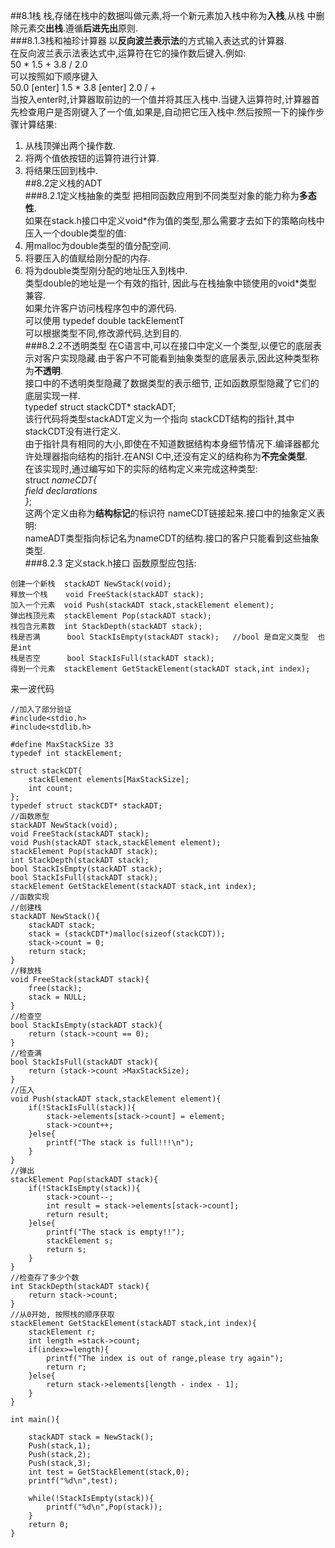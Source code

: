##8.1栈
栈,存储在栈中的数据叫做元素,将一个新元素加入栈中称为**入栈**,从栈 中删除元素交**出栈**.遵循**后进先出**原则.  
###8.1.3栈和袖珍计算器
以**反向波兰表示法**的方式输入表达式的计算器.  
在反向波兰表示法表达式中,运算符在它的操作数后键入.例如:  
50 \* 1.5 + 3.8 / 2.0  
可以按照如下顺序键入  
50.0 [enter] 1.5 \* 3.8 [enter] 2.0 / +  
当按入enter时,计算器取前边的一个值并将其压入栈中.当键入运算符时,计算器首先检查用户是否刚键入了一个值,如果是,自动把它压入栈中.然后按照一下的操作步骤计算结果:  
1. 从栈顶弹出两个操作数.  
2. 将两个值依按钮的运算符进行计算.  
3. 将结果压回到栈中.  
##8.2定义栈的ADT  
###8.2.1定义栈抽象的类型
把相同函数应用到不同类型对象的能力称为**多态性**.  
如果在stack.h接口中定义void\*作为值的类型,那么需要才去如下的策略向栈中压入一个double类型的值:  
1. 用malloc为double类型的值分配空间.  
2. 将要压入的值赋给刚分配的内存.  
3. 将为double类型刚分配的地址压入到栈中.  
类型double的地址是一个有效的指针, 因此与在栈抽象中锁使用的void\*类型兼容.  
如果允许客户访问栈程序包中的源代码.  
可以使用 typedef double tackElementT  
可以根据类型不同,修改源代码,达到目的.  
###8.2.2不透明类型
在C语言中,可以在接口中定义一个类型,以便它的底层表示对客户实现隐藏.由于客户不可能看到抽象类型的底层表示,因此这种类型称为**不透明**.  
接口中的不透明类型隐藏了数据类型的表示细节, 正如函数原型隐藏了它们的底层实现一样.  
typedef struct stackCDT\* stackADT;  
该行代码将类型stackADT定义为一个指向 stackCDT结构的指针,其中stackCDT没有进行定义.  
由于指针具有相同的大小,即使在不知道数据结构本身细节情况下.编译器都允许处理器指向结构的指针.在ANSI C中,还没有定义的结构称为**不完全类型**.  
在该实现时,通过编写如下的实际的结构定义来完成这种类型:  
struct _nameCDT{  
   field declarations  
}_;  
这两个定义由称为**结构标记**的标识符 nameCDT链接起来.接口中的抽象定义表明:  
nameADT类型指向标记名为nameCDT的结构.接口的客户只能看到这些抽象类型.  
###8.2.3 定义stack.h接口
函数原型应包括:  
```
创建一个新栈  stackADT NewStack(void);  
释放一个栈    void FreeStack(stackADT stack);  
加入一个元素  void Push(stackADT stack,stackElement element);  
弹出栈顶元素  stackElement Pop(stackADT stack);  
栈包含元素数  int StackDepth(stackADT stack);  
栈是否满      bool StackIsEmpty(stackADT stack);   //bool 是自定义类型  也是int  
栈是否空      bool StackIsFull(stackADT stack); 
得到一个元素  stackElement GetStackElement(stackADT stack,int index);
```
来一波代码  
```
//加入了部分验证
#include<stdio.h>
#include<stdlib.h>

#define MaxStackSize 33
typedef int stackElement;

struct stackCDT{
	stackElement elements[MaxStackSize];
	int count;
};
typedef struct stackCDT* stackADT;
//函数原型
stackADT NewStack(void);
void FreeStack(stackADT stack);  
void Push(stackADT stack,stackElement element);
stackElement Pop(stackADT stack);
int StackDepth(stackADT stack);
bool StackIsEmpty(stackADT stack);
bool StackIsFull(stackADT stack);
stackElement GetStackElement(stackADT stack,int index);
//函数实现
//创建栈
stackADT NewStack(){
	stackADT stack;
	stack = (stackCDT*)malloc(sizeof(stackCDT));
	stack->count = 0;
	return stack; 
}
//释放栈
void FreeStack(stackADT stack){
	free(stack);
	stack = NULL;
}
//检查空
bool StackIsEmpty(stackADT stack){
	return (stack->count == 0);
}
//检查满
bool StackIsFull(stackADT stack){
	return (stack->count >MaxStackSize);
}
//压入
void Push(stackADT stack,stackElement element){
	if(!StackIsFull(stack)){
		stack->elements[stack->count] = element;
		stack->count++;
	}else{
		printf("The stack is full!!!\n");
	}
}
//弹出
stackElement Pop(stackADT stack){
	if(!StackIsEmpty(stack)){
		stack->count--;
		int result = stack->elements[stack->count];
		return result;
	}else{
		printf("The stack is empty!!");
		stackElement s;
		return s;
	}
}
//检查存了多少个数
int StackDepth(stackADT stack){
	return stack->count;
}
//从0开始, 按照栈的顺序获取
stackElement GetStackElement(stackADT stack,int index){
	stackElement r;
	int length =stack->count;
	if(index>=length){
		printf("The index is out of range,please try again");
		return r;
	}else{
		return stack->elements[length - index - 1];
	}
}

int main(){
	 
	stackADT stack = NewStack();
	Push(stack,1);
	Push(stack,2);
	Push(stack,3);
	int test = GetStackElement(stack,0);
	printf("%d\n",test);
	
	while(!StackIsEmpty(stack)){
		printf("%d\n",Pop(stack));
	}
	return 0;
}
```



